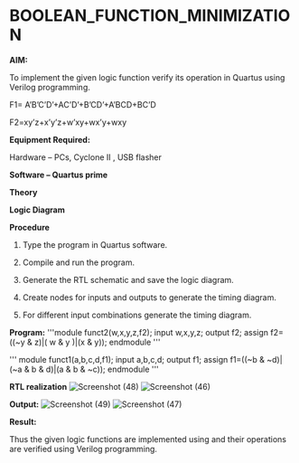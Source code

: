 # BOOLEAN_FUNCTION_MINIMIZATION

**AIM:**

To implement the given logic function verify its operation in Quartus using Verilog programming.

F1= A’B’C’D’+AC’D’+B’CD’+A’BCD+BC’D 

F2=xy’z+x’y’z+w’xy+wx’y+wxy

**Equipment Required:**

Hardware – PCs, Cyclone II , USB flasher

**Software – Quartus prime**

**Theory**

**Logic Diagram**

**Procedure**

1.	Type the program in Quartus software.

2.	Compile and run the program.

3.	Generate the RTL schematic and save the logic diagram.

4.	Create nodes for inputs and outputs to generate the timing diagram.

5.	For different input combinations generate the timing diagram.


**Program:**
'''module funct2(w,x,y,z,f2);
input w,x,y,z;
output f2;
assign f2=((~y & z)|( w & y )|(x & y));
endmodule '''

''' module funct1(a,b,c,d,f1);
input a,b,c,d;
output f1;
assign f1=((~b & ~d)|(~a & b & d)|(a & b & ~c));
endmodule   '''




**RTL realization**
![Screenshot (48)](https://github.com/user-attachments/assets/f2dcbc26-efee-4043-af74-6197503d59a5)
![Screenshot (46)](https://github.com/user-attachments/assets/8ba63397-b652-4302-ba6f-a319d92ddbab)


**Output:**
![Screenshot (49)](https://github.com/user-attachments/assets/fe9fd726-14c8-4d0e-b616-400cfdde8c97)
![Screenshot (47)](https://github.com/user-attachments/assets/a821f274-9e3c-4bca-9804-bf3b9fc38b9f)


**Result:**

Thus the given logic functions are implemented using and their operations are verified using Verilog programming.


